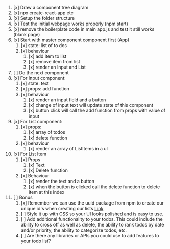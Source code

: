1. [x] Draw a component tree diagram
2. [x] npx create-react-app etc
3. [x] Setup the folder structure
4. [x] Test the initial webpage works properly (npm start)
5. [x] remove the boilerplate code in main app.js and test it still works (blank page)
6. [x] Start with master component component first (App)
   1. [x] state: list of to dos
   2. [x] behaviour
      1. [x] add item to list
      2. [x] remove item from list
      3. [x] render an Input and List
7. [ ] Do the next component
8. [x] For Input component:
   1. [x] state: text
   2. [x] props: add function
   3. [x] behaviour
      1. [x] render an input field and a button
      2. [x] change of input text will update state of this component
      3. [x] button click will call the add function from props with value of input
9. [x] For List component:
   1.  [x] props: 
       1.  [x] array of todos
       2.  [x] delete function
   2.  [x] behaviour
       1.  [x] render an array of ListItems in a ul
10. [x] For List Item
    1.  [x] Props
        1.  [x] Text
        2.  [x] Delete function
    2.  [x] Behaviour
        1.  [x] render the text and a button
        2.  [x] when the button is clicked call the delete function to delete item at this index
11. [ ] Bonus
    1.  [x] Remember we can use the uuid package from npm to create our unique id's when creating our lists [Link](https://www.npmjs.com/package/uuid)
    2.  [ ] Style it up with CSS so your UI looks polished and is easy to use.
    3.  [ ] Add additional functionality to your todos. This could include the ability to cross off as well as delete, the ability to rank todos by date and/or priority, the ability to categorize todos, etc.
    4.  [ ] Are there any libraries or APIs you could use to add features to your todo list?




